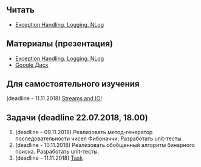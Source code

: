 ## Читать
- [Exception Handling. Logging. NLog](https://github.com/EPM-RD-NETLAB/.NET-Framework-modules/tree/master/M8.%20Exception%20Handling.%20Logging.%20NLog)

## Материалы (презентация)
- [Exception Handling. Logging. NLog](https://github.com/EPM-RD-NETLAB/.NET-Framework-modules/tree/master/M8.%20Exception%20Handling.%20Logging.%20NLog)
- [Google Диск](https://drive.google.com/drive/u/0/folders/1iHipvuu5dJefEMz9OxGWvxcxaMLvPuz-)

##  Для самостоятельного изучения
(deadline - 11.11.2018) [Streams and IO!](https://github.com/EPM-RD-NETLAB/.NET-Framework-modules/tree/master/M13.%20Streams%20and%20IO)

## Задачи (deadline 22.07.2018, 18.00)

1. (deadline - 09.11.2018) Реализовать метод-генератор последовательности чисел Фибоначчи. Разработать unit-тесты.
2. (deadline - 10.11.2018) Реализовать обобщенный алгоритм бинарного поиска. Разработать unit-тесты.
3. (deadline - 11.11.2018) [Task](https://github.com/EPM-RD-NETLAB/.NET-Framework-modules/tree/master/M13.%20Streams%20and%20IO)
